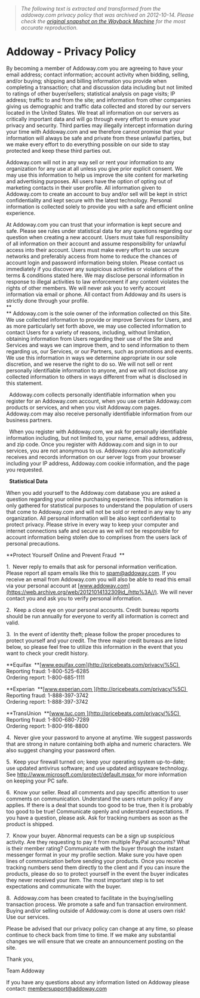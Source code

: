 > *The following text is extracted and transformed from the addoway.com privacy policy that was archived on 2012-10-14. Please check the [original snapshot on the Wayback Machine](https://web.archive.org/web/20121014132309id_/http%3A//www.addoway.com/privacy) for the most accurate reproduction.*

# Addoway - Privacy Policy

By becoming a member of Addoway.com you are agreeing to have your email address; contact information; account activity when bidding, selling, and/or buying; shipping and billing information you provide when completing a transaction; chat and discussion data including but not limited to ratings of other buyer/sellers; statistical analysis on page visits; IP address; traffic to and from the site; and information from other companies giving us demographic and traffic data collected and stored by our servers located in the United States. We treat all information on our servers as critically important data and will go through every effort to ensure your privacy and security. Third parties may illegally intercept information during your time with Addoway.com and we therefore cannot promise that your information will always be safe and private from these unlawful parties, but we make every effort to do everything possible on our side to stay protected and keep these third parties out.

Addoway.com will not in any way sell or rent your information to any organization for any use at all unless you give prior explicit consent. We may use this information to help us improve the site content for marketing and advertising purposes. All users have the option of opting out of marketing contacts in their user profile. All information given to Addoway.com to create an account to buy and/or sell will be kept in strict confidentiality and kept secure with the latest technology. Personal information is collected solely to provide you with a safe and efficient online experience.

At Addoway.com you can trust that your information is kept secure and safe. Please see rules under statistical data for any questions regarding our question when creating a new account. Users must take full responsibility of all information on their account and assume responsibility for unlawful access into their account. Users must make every effort to use secure networks and preferably access from home to reduce the chances of account login and password information being stolen. Please contact us immediately if you discover any suspicious activities or violations of the terms & conditions stated here. We may disclose personal information in response to illegal activities to law enforcement if any content violates the rights of other members. We will never ask you to verify account information via email or phone. All contact from Addoway and its users is strictly done through your profile.   
 **  
** Addoway.com is the sole owner of the information collected on this Site. We use collected information to provide or improve Services for Users, and as more particularly set forth above, we may use collected information to contact Users for a variety of reasons, including, without limitation, obtaining information from Users regarding their use of the Site and Services and ways we can improve them, and to send information to them regarding us, our Services, or our Partners, such as promotions and events. We use this information in ways we determine appropriate in our sole discretion, and we reserve the right to do so. We will not sell or rent personally identifiable information to anyone, and we will not disclose any collected information to others in ways different from what is disclosed in this statement.  

  Addoway.com collects personally identifiable information when you register for an Addoway.com account, when you use certain Addoway.com products or services, and when you visit Addoway.com pages. Addoway.com may also receive personally identifiable information from our business partners. 

  When you register with Addoway.com, we ask for personally identifiable information including, but not limited to, your name, email address, address, and zip code. Once you register with Addoway.com and sign in to our services, you are not anonymous to us. Addoway.com also automatically receives and records information on our server logs from your browser including your IP address, Addoway.com cookie information, and the page you requested. 

  **Statistical Data**

When you add yourself to the Addoway.com database you are asked a question regarding your online purchasing experience. This information is only gathered for statistical purposes to understand the population of users that come to Addoway.com and will not be sold or rented in any way to any organization. All personal information will be also kept confidential to protect privacy. Please strive in every way to keep your computer and internet connections safe and secure as we will not be responsible for account information being stolen due to comprises from the users lack of personal precautions.

**Protect Yourself Online and Prevent Fraud  ** 

1.  Never reply to emails that ask for personal information verification. Please report all spam emails like this to [spam@addoway.com](mailto:spam@addoway.com). If you receive an email from Addoway.com you will also be able to read this email via your personal account at [www.addoway.com](https://web.archive.org/web/20121014132309id_/http%3A//). We will never contact you and ask you to verify personal information.

2.  Keep a close eye on your personal accounts. Credit bureau reports should be run annually for everyone to verify all information is correct and valid.

3.  In the event of identity theft; please follow the proper procedures to protect yourself and your credit. The three major credit bureaus are listed below, so please feel free to utilize this information in the event that you want to check your credit history.   

**Equifax  **[www.equifax.com](http://pricebeats.com/privacy/%5C)   
Reporting fraud: 1-800-525-6285   
Ordering report: 1-800-685-1111

**Experian  **[www.experian.com ](http://pricebeats.com/privacy/%5C)   
Reporting fraud: 1-888-397-3742   
Ordering report: 1-888-397-3742

**TransUnion  **[www.tuc.com ](http://pricebeats.com/privacy/%5C)   
Reporting fraud: 1-800-680-7289   
Ordering report: 1-800-916-8800 

  
4.  Never give your password to anyone at anytime. We suggest passwords that are strong in nature containing both alpha and numeric characters. We also suggest changing your password often.

5.  Keep your firewall turned on; keep your operating system up-to-date; use updated antivirus software; and use updated antispyware technology. See <http://www.microsoft.com/protect/default.mspx>[ ](http://www.microsoft.com/protect/default.mspx)for more information on keeping your PC safe.  

6.  Know your seller. Read all comments and pay specific attention to user comments on communication. Understand the users return policy if any applies. If there is a deal that sounds too good to be true, then it is probably too good to be true! Communicate openly and understand expectations. If you have a question, please ask. Ask for tracking numbers as soon as the product is shipped.  

7.  Know your buyer. Abnormal requests can be a sign up suspicious activity. Are they requesting to pay it from multiple PayPal accounts? What is their member rating? Communicate with the buyer through the instant messenger format in your my profile section. Make sure you have open lines of communication before sending your products. Once you receive tracking numbers send them directly to the client and if you can insure the products, please do so to protect yourself in the event the buyer indicates they never received your item. The most important step is to set expectations and communicate with the buyer.

8.  Addoway.com has been created to facilitate in the buying/selling transaction process. We promote a safe and fun transaction environment. Buying and/or selling outside of Addoway.com is done at users own risk! Use our services.  

Please be advised that our privacy policy can change at any time, so please continue to check back from time to time. If we make any substantial changes we will ensure that we create an announcement posting on the site.

Thank you,

Team Addoway

  
If you have any questions about any information listed on Addoway please contact: membersupport@addoway.com
